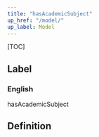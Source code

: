 ```yaml
---
title: "hasAcademicSubject"
up_href: "/model/"
up_label: Model
---
```


[TOC]

## Label

### English
hasAcademicSubject


## Definition



    
